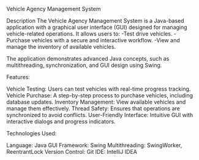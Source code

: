 Vehicle Agency Management System

Description
The Vehicle Agency Management System is a Java-based application with a graphical user interface (GUI) designed for managing vehicle-related operations. 
It allows users to:
-Test drive vehicles.
-Purchase vehicles with a secure and interactive workflow.
-View and manage the inventory of available vehicles.

The application demonstrates advanced Java concepts, such as multithreading, synchronization, and GUI design using Swing.

Features:

Vehicle Testing: Users can test vehicles with real-time progress tracking.
Vehicle Purchase: A step-by-step process to purchase vehicles, including database updates.
Inventory Management: View available vehicles and manage them effectively.
Thread Safety: Ensures that operations are synchronized to avoid conflicts.
User-Friendly Interface: Intuitive GUI with interactive dialogs and progress indicators.

Technologies Used:

Language: Java
GUI Framework: Swing
Multithreading: SwingWorker, ReentrantLock
Version Control: Git
IDE: IntelliJ IDEA
